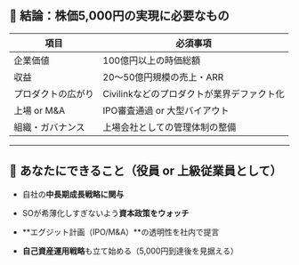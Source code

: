 ## 🎯 結論：株価5,000円の実現に必要なもの

|項目|必須事項|
|---|---|
|企業価値|100億円以上の時価総額|
|収益|20〜50億円規模の売上・ARR|
|プロダクトの広がり|Civilinkなどのプロダクトが業界デファクト化|
|上場 or M&A|IPO審査通過 or 大型バイアウト|
|組織・ガバナンス|上場会社としての管理体制の整備|

---

## 👣 あなたにできること（役員 or 上級従業員として）

- 自社の**中長期成長戦略に関与**
    
- SOが希薄化しすぎないよう**資本政策をウォッチ**
    
- **エグジット計画（IPO/M&A）**の透明性を社内で提言
    
- **自己資産運用戦略**も立て始める（5,000円到達後を見据える）
